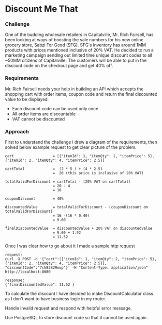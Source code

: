 # Discount Me That

### Challenge

One of the budding wholesale retailers in Capitalville, Mr. Rich Fairsell, has been looking at
ways of boosting the sale numbers for his new online grocery store, Sabzi For Good (SFG). SFG's
inventory has around 1MM products with prices mentioned inclusive of 20% VAT.
He decided to run a marketing campaign sending out limited time unique discount codes to all
~50MM citizens of Capitalville. The customers will be able to put in the discount code on the
checkout page and get 40% off.

### Requirements

Mr. Rich Fairsell needs your help in building an API which accepts the shopping cart with order items,
coupon code and return the final discounted value to be displayed.

* Each discount code can be used only once
* All order items are discountable
* VAT cannot be discounted

### Approach

First to understand the challenge I drew a diagram of the requirements, then solved below example request to get clear picture of the problem.
```
cart                  = [{"itemId": 1, "itemQty": 2, "itemPrice": 5}, {"itemId": 2, "itemQty": 4, "itemPrice": 2.5}]

cartTotal             =  (2 * 5 ) + (4 * 2.5)
                      =  20 (this price is inclusive of 20% VAT)

totalValidForDiscount = cartTotal - (20% VAT on cartTotal)
                      = 20 - 4
                      = 16

couponDiscount        = 40%

discountedValue       = totalValidForDiscount - (couponDiscount on totalValidForDiscount)
                      = 16 -(16 * 0.40)
                      = 9.60

finalDiscountedValue  = discountedValue + 20% VAT on discountedValue
                      = 9.60 + 1.92
                      = 11.52

```

Once I was clear how to go about it I made a sample http request
```
request:
curl -X POST -d '{"cart":[{"itemId": 1, "itemQty": 2, "itemPrice": 5}, {"itemId": 2, "itemQty": 4, "itemPrice": 2.5}], "discountCode":"7ch83829oup"}' -H "Content-Type: application/json" http://localhost:8080

response:
{"finalDiscountedValue": 11.52 }

```
To calculate the discount I have decided to make DiscountCalculator class as I don't want to have business logic in my router.

Handle invalid request and respond with helpful error message.

Use PostgreSQL to store discount code so that it cannot be used again.
